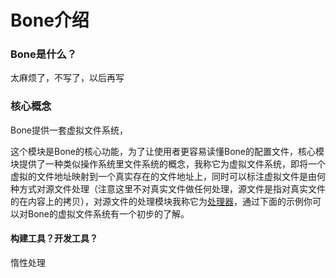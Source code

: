 Bone介绍
=======

### Bone是什么？

太麻烦了，不写了，以后再写
<!-- Bone是一套web前端开发工具，提供了一套机制来对静态文件进行处理，使静态文件有了动态编程语言的特性：使用include语法包含其他文件，使用layout功能来复用html，甚至可以进行源代码编译等等，只要你能想到的都可以做到。

对于前端开发者来说html、css、js都是静态文件，一般做法上我们使用第三方脚本来对静态文件进行处理，类似 [grunt](https://github.com/gruntjs/grunt)、[gulp](https://github.com/gulpjs/gulp) 这类任务流工具，

例如编译less或者sass到css文件，合并js文件等等。Bone和任务流工具

举个例子，我们需要将一个less文件编译并且压缩后重命名为xxx.min.css放到某个文件夹下。

对于Grunt，开发者说：“嗯，这里有个less文件，你需要通过less编译器编译完后放到某个地方”，“等等，你还需要把编译完后的css文件压缩后再放到另一个地方，最后把这个文件名改名叫xxx.min.css，然后把less编译后的中间文件删掉”。

对于Bone，开发者说：“我这里有个文件叫xxx.min.css文件，是这个less文件通过less编译器便以后再压缩得到的”

Bone本质上也是一个构建工具，功能上有许多和现有的构建工具重叠，但是Bone并不是为了取代它们，相反地它们可以更融洽的共存：） -->

### 核心概念

Bone提供一套虚拟文件系统，

这个模块是Bone的核心功能，为了让使用者更容易读懂Bone的配置文件，核心模块提供了一种类似操作系统里文件系统的概念，我称它为虚拟文件系统，即将一个虚拟的文件地址映射到一个真实存在的文件地址上，同时可以标注虚拟文件是由何种方式对源文件处理（注意这里不对真实文件做任何处理，源文件是指对真实文件的在内容上的拷贝），对源文件的处理模块我称它为[处理器](http://localhost:8000/docs/plugins.html)，通过下面的示例你可以对Bone的虚拟文件系统有一个初步的了解。

#### 构建工具？开发工具？


惰性处理